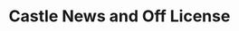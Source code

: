 ---
title: "Castle News and Off License"
url: /bedford/castle-news-and-off-license/
shop: convenience
---